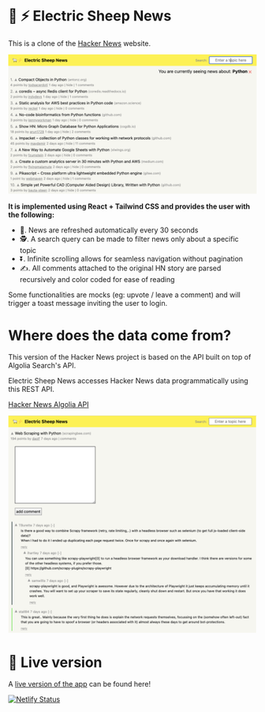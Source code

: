 #  🐑 ⚡ Electric Sheep News

This is a clone of the [Hacker News](https://news.ycombinator.com/) website.

![Electric News Screenshot](https://raw.githubusercontent.com/MyElectricSheep/ElectricSheepNews/main/electric-news-screenshot-1.png)

__It is implemented using React + Tailwind CSS and provides the user with the following:__
- 🔄. News are refreshed automatically every 30 seconds
- 🕵️. A search query can be made to filter news only about a specific topic
- ⏬. Infinite scrolling allows for seamless navigation without pagination
- ✍️. All comments attached to the original HN story are parsed recursively and color coded for ease of reading

Some functionalities are mocks (eg: upvote / leave a comment) and will trigger a toast message inviting the user to login.

# Where does the data come from?

This version of the Hacker News project is based on the API built on top of Algolia Search's API. 

Electric Sheep News accesses Hacker News data programmatically using this REST API.

[Hacker News Algolia API](https://hn.algolia.com/api)

![Electric News Screenshot](https://raw.githubusercontent.com/MyElectricSheep/ElectricSheepNews/main/electric-news-screenshot-2.png)

# 🚀 Live version

A [live version of the app](https://news.ben.express) can be found here!

[![Netlify Status](https://api.netlify.com/api/v1/badges/46582eb9-cdb8-416c-9748-0eaeded1440b/deploy-status)](https://app.netlify.com/sites/electric-sheep-news/deploys)
